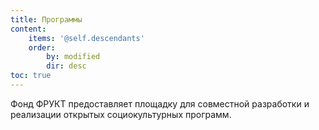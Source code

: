 ```yaml
---
title: Программы
content:
    items: '@self.descendants'
    order:
        by: modified
        dir: desc
toc: true
---
```


Фонд ФРУКТ предоставляет площадку для совместной разработки и реализации открытых социокультурных программ.